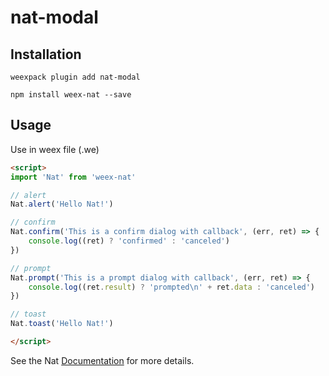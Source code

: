 # nat-modal

## Installation
```
weexpack plugin add nat-modal
```

```
npm install weex-nat --save
```

## Usage

Use in weex file (.we)

```html
<script>
import 'Nat' from 'weex-nat'

// alert
Nat.alert('Hello Nat!')

// confirm
Nat.confirm('This is a confirm dialog with callback', (err, ret) => {
    console.log((ret) ? 'confirmed' : 'canceled')
})

// prompt
Nat.prompt('This is a prompt dialog with callback', (err, ret) => {
    console.log((ret.result) ? 'prompted\n' + ret.data : 'canceled')
})

// toast
Nat.toast('Hello Nat!')

</script>
```

See the Nat [Documentation](http://natjs.com/) for more details.
